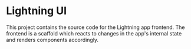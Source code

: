 # Lightning UI

This project contains the source code for the Lightning app frontend.
The frontend is a scaffold which reacts to changes in the app's internal
state and renders components accordingly.
  